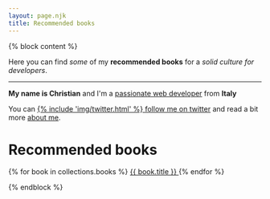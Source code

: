 ```yaml
---
layout: page.njk
title: Recommended books
---
```


{% block content %}

Here you can find *some* of my <b>recommended books</b> for a <i>solid culture for developers</i>.

---

<b>My name is Christian</b> and I'm a <a href="https://www.linkedin.com/in/christian-fei-6b72b5123/" target="_blank">passionate web developer</a> from <b>Italy</b>

You can <a href="https://twitter.com/christian_fei" target="_blank">
{% include 'img/twitter.html' %} follow me on twitter</a> and read a bit more <a href="/about">about me</a>.

<h1 class="no-mt">Recommended books</h1>

<div reversed class="flex flex-wrap">
  {% for book in collections.books %}
    <a href="{{ book.url }}" class="post-link flex-item pad-half book">
      {{ book.title }}
    </a>
  {% endfor %}
</div>

{% endblock %}